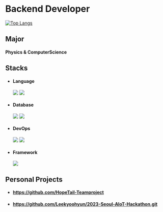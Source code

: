 # Backend Developer
<!--
**Leekyoohyun/Leekyoohyun** is a ✨ _special_ ✨ repository because its `README.md` (this file) appears on your GitHub profile.

Here are some ideas to get you started:

- 🔭 I’m currently working on ...
- 🌱 I’m currently learning ...
- 👯 I’m looking to collaborate on ...
- 🤔 I’m looking for help with ...
- 💬 Ask me about ...
- 📫 How to reach me: ...
- 😄 Pronouns: ...
- ⚡ Fun fact: ...
-->
﻿[![Top Langs](https://github-readme-stats.vercel.app/api/top-langs/?username=Leekyoohyun&langs_count=8&layout=compact&theme=dark)](https://github.com/Leekyoohyun)﻿

## Major

#### Physics & ComputerScience

## Stacks

 - <h4> Language </h4>  <img src="https://img.shields.io/badge/java-007396?style=for-the-badge&logo=java&logoColor=white"> 
             <img src="https://img.shields.io/badge/Python-3776AB?style=for-the-badge&logo=Python&logoColor=white">

 - <h4>Database</h4> <img src="https://img.shields.io/badge/mysql-4479A1?style=for-the-badge&logo=mysql&logoColor=white">
             <img src="https://img.shields.io/badge/mariaDB-003545?style=for-the-badge&logo=mariaDB&logoColor=white">

 - <h4>DevOps</h4> <img src="https://img.shields.io/badge/docker-%230db7ed.svg?style=for-the-badge&logo=docker&logoColor=white">
           <img src="https://img.shields.io/badge/amazonaws-232F3E?style=for-the-badge&logo=amazonaws&logoColor=white">

 - <h4>Framework</h4> <img src="https://img.shields.io/badge/spring-6DB33F?style=for-the-badge&logo=spring&logoColor=white">



## Personal Projects

- #### https://github.com/HopeTail-Teamproject
- #### https://github.com/Leekyoohyun/2023-Seoul-AIoT-Hackathon.git




